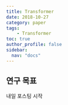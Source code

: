 ```yaml
---
title: Transformer 
date: 2018-10-27
category: paper
tags:
    - Transformer
toc: true
author_profile: false
sidebar:
  nav: "docs"
---
```


## 연구 목표

내일 포스팅 시작


